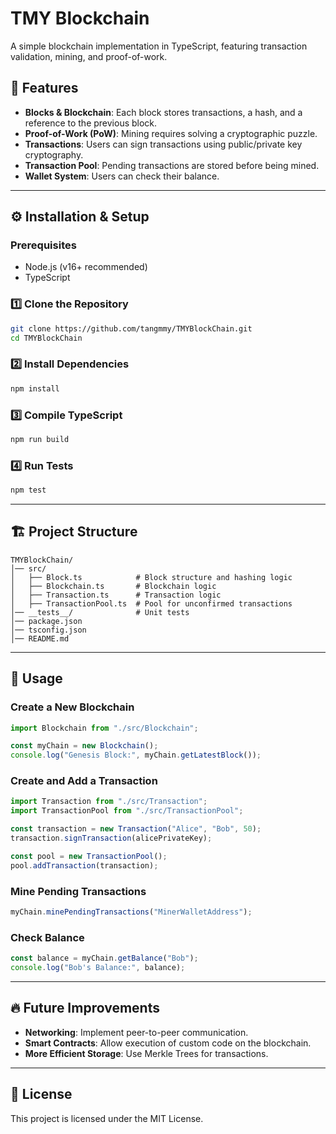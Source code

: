 # TMY Blockchain

A simple blockchain implementation in TypeScript, featuring transaction validation, mining, and proof-of-work.

## 📌 Features
- **Blocks & Blockchain**: Each block stores transactions, a hash, and a reference to the previous block.
- **Proof-of-Work (PoW)**: Mining requires solving a cryptographic puzzle.
- **Transactions**: Users can sign transactions using public/private key cryptography.
- **Transaction Pool**: Pending transactions are stored before being mined.
- **Wallet System**: Users can check their balance.

---

## ⚙️ Installation & Setup

### Prerequisites
- Node.js (v16+ recommended)
- TypeScript

### 1️⃣ Clone the Repository
```sh
git clone https://github.com/tangmmy/TMYBlockChain.git
cd TMYBlockChain
```

### 2️⃣ Install Dependencies
```sh
npm install
```

### 3️⃣ Compile TypeScript
```sh
npm run build
```

### 4️⃣ Run Tests
```sh
npm test
```

---

## 🏗️ Project Structure
```
TMYBlockChain/
│── src/
│   ├── Block.ts            # Block structure and hashing logic
│   ├── Blockchain.ts       # Blockchain logic
│   ├── Transaction.ts      # Transaction logic
│   ├── TransactionPool.ts  # Pool for unconfirmed transactions
│── __tests__/              # Unit tests
│── package.json
│── tsconfig.json
│── README.md
```

---

## 🚀 Usage

### Create a New Blockchain
```ts
import Blockchain from "./src/Blockchain";

const myChain = new Blockchain();
console.log("Genesis Block:", myChain.getLatestBlock());
```

### Create and Add a Transaction
```ts
import Transaction from "./src/Transaction";
import TransactionPool from "./src/TransactionPool";

const transaction = new Transaction("Alice", "Bob", 50);
transaction.signTransaction(alicePrivateKey);

const pool = new TransactionPool();
pool.addTransaction(transaction);
```

### Mine Pending Transactions
```ts
myChain.minePendingTransactions("MinerWalletAddress");
```

### Check Balance
```ts
const balance = myChain.getBalance("Bob");
console.log("Bob's Balance:", balance);
```

---

## 🔥 Future Improvements
- **Networking**: Implement peer-to-peer communication.
- **Smart Contracts**: Allow execution of custom code on the blockchain.
- **More Efficient Storage**: Use Merkle Trees for transactions.

---

## 📜 License
This project is licensed under the MIT License.

